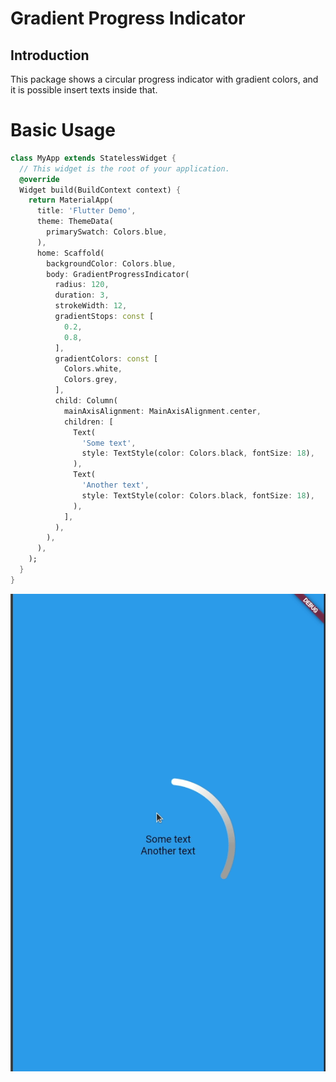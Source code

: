 # Gradient Progress Indicator


## Introduction

This package shows a circular progress indicator with gradient colors, and it is possible insert texts inside that.

# Basic Usage

```dart
class MyApp extends StatelessWidget {
  // This widget is the root of your application.
  @override
  Widget build(BuildContext context) {
    return MaterialApp(
      title: 'Flutter Demo',
      theme: ThemeData(
        primarySwatch: Colors.blue,
      ),
      home: Scaffold(
        backgroundColor: Colors.blue,
        body: GradientProgressIndicator(
          radius: 120,
          duration: 3,
          strokeWidth: 12,
          gradientStops: const [
            0.2,
            0.8,
          ],
          gradientColors: const [
            Colors.white,
            Colors.grey,
          ],
          child: Column(
            mainAxisAlignment: MainAxisAlignment.center,
            children: [
              Text(
                'Some text',
                style: TextStyle(color: Colors.black, fontSize: 18),
              ),
              Text(
                'Another text',
                style: TextStyle(color: Colors.black, fontSize: 18),
              ),
            ],
          ),
        ),
      ),
    );
  }
}
```

![Gradient progress indicator](./assets/sample-image.gif)